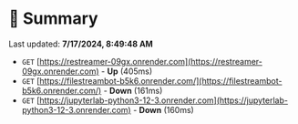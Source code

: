 # 📖 Summary
Last updated: **7/17/2024, 8:49:48 AM**

- `GET` [https://restreamer-09gx.onrender.com](https://restreamer-09gx.onrender.com) - **Up** (405ms)
- `GET` [https://filestreambot-b5k6.onrender.com/](https://filestreambot-b5k6.onrender.com/) - **Down** (161ms)
- `GET` [https://jupyterlab-python3-12-3.onrender.com](https://jupyterlab-python3-12-3.onrender.com) - **Down** (160ms)
